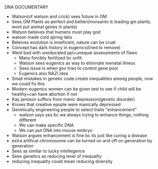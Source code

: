 DNA DOCUMENTARY

 - Watson(of watson and crick) sees future in GM
 - Sees GM Plants as perfect and better(monsanto is leading gm plants, wont put animal genes in plants)
 - Watson believes that humans must play god
 - watson made cold spring labs
 - Beleives evolution is inneficent, nature can be cruel
 - Concept has dark history in eugenics(tried to remove)
 - Went bad with uneducated ppl+unequal assessments of flaws
	 - Many forcibly fertilized bc unfit
	 - Watson sees eugenics as way to eliminate menatal illness
	 - Sees issue is when gov tries to control gene pool
	 - Eugenics also NAZI idea
 - Small mistakes in genetic code create inequalities among people, now we could fix this
 - Modern eugenics women can be given test to see if child will be healthy+can have abortion if not
 - Kay jamison suffers from manic depression(genetic disorder)
 - Knows that creative epople were manically depressed
 - Genetically engineering people to select traits "enhancement"
	 - watson says yes bc we always trying to enhance things, nothing different
	 - We can make specific DNA 
	 - We can put DNA into mouse embryo
 - Watson argues enhancement is fine bc its just like curing a disease
 - extra artifical chromosome can be turned on and off on generation by generation 
 - Sees as similar to lucky intellegence
 - Sees genetics as reducing level of inequality
 - reducing inequality could mean reducing diversity 